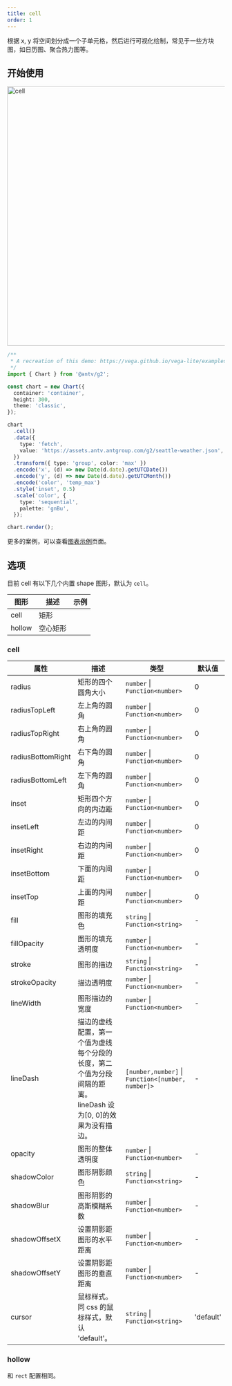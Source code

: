 ```yaml
---
title: cell
order: 1
---
```


根据 x, y 将空间划分成一个子单元格，然后进行可视化绘制，常见于一些方块图，如日历图、聚合热力图等。

## 开始使用

<img alt="cell" src="https://mdn.alipayobjects.com/mdn/huamei_qa8qxu/afts/img/A*Wk4zR40uQesAAAAAAAAAAAAADmJ7AQ" width="600" />

```ts
/**
 * A recreation of this demo: https://vega.github.io/vega-lite/examples/rect_heatmap_weather.html
 */
import { Chart } from '@antv/g2';

const chart = new Chart({
  container: 'container',
  height: 300,
  theme: 'classic',
});

chart
  .cell()
  .data({
    type: 'fetch',
    value: 'https://assets.antv.antgroup.com/g2/seattle-weather.json',
  })
  .transform({ type: 'group', color: 'max' })
  .encode('x', (d) => new Date(d.date).getUTCDate())
  .encode('y', (d) => new Date(d.date).getUTCMonth())
  .encode('color', 'temp_max')
  .style('inset', 0.5)
  .scale('color', {
    type: 'sequential',
    palette: 'gnBu',
  });

chart.render();
```

更多的案例，可以查看[图表示例](/examples)页面。

## 选项

目前 cell 有以下几个内置 shape 图形，默认为 `cell`。

| 图形   | 描述     | 示例 |
| ------ | -------- | ---- |
| cell   | 矩形     |      |
| hollow | 空心矩形 |      |

### cell

| 属性              | 描述                                                                                                          | 类型                                              | 默认值    |
| ----------------- | ------------------------------------------------------------------------------------------------------------- | ------------------------------------------------- | --------- |
| radius            | 矩形的四个圆角大小                                                                                            | `number` \| `Function<number>`                    | 0         |
| radiusTopLeft     | 左上角的圆角                                                                                                  | `number` \| `Function<number>`                    | 0         |
| radiusTopRight    | 右上角的圆角                                                                                                  | `number` \| `Function<number>`                    | 0         |
| radiusBottomRight | 右下角的圆角                                                                                                  | `number` \| `Function<number>`                    | 0         |
| radiusBottomLeft  | 左下角的圆角                                                                                                  | `number` \| `Function<number>`                    | 0         |
| inset             | 矩形四个方向的内边距                                                                                          | `number` \| `Function<number>`                    | 0         |
| insetLeft         | 左边的内间距                                                                                                  | `number` \| `Function<number>`                    | 0         |
| insetRight        | 右边的内间距                                                                                                  | `number` \| `Function<number>`                    | 0         |
| insetBottom       | 下面的内间距                                                                                                  | `number` \| `Function<number>`                    | 0         |
| insetTop          | 上面的内间距                                                                                                  | `number` \| `Function<number>`                    | 0         |
| fill              | 图形的填充色                                                                                                  | `string` \| `Function<string>`                    | -         |
| fillOpacity       | 图形的填充透明度                                                                                              | `number` \| `Function<number>`                    | -         |
| stroke            | 图形的描边                                                                                                    | `string` \| `Function<string>`                    | -         |
| strokeOpacity     | 描边透明度                                                                                                    | `number` \| `Function<number>`                    | -         |
| lineWidth         | 图形描边的宽度                                                                                                | `number` \| `Function<number>`                    | -         |
| lineDash          | 描边的虚线配置，第一个值为虚线每个分段的长度，第二个值为分段间隔的距离。lineDash 设为[0, 0]的效果为没有描边。 | `[number,number]` \| `Function<[number, number]>` | -         |
| opacity           | 图形的整体透明度                                                                                              | `number` \| `Function<number>`                    | -         |
| shadowColor       | 图形阴影颜色                                                                                                  | `string` \| `Function<string>`                    | -         |
| shadowBlur        | 图形阴影的高斯模糊系数                                                                                        | `number` \| `Function<number>`                    | -         |
| shadowOffsetX     | 设置阴影距图形的水平距离                                                                                      | `number` \| `Function<number>`                    | -         |
| shadowOffsetY     | 设置阴影距图形的垂直距离                                                                                      | `number` \| `Function<number>`                    | -         |
| cursor            | 鼠标样式。同 css 的鼠标样式，默认 'default'。                                                                 | `string` \| `Function<string>`                    | 'default' |

### hollow

和 `rect` 配置相同。
